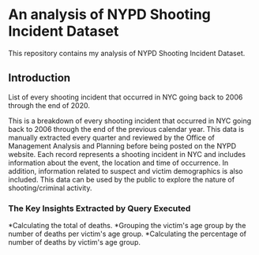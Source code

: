  <h1>An analysis of NYPD Shooting Incident Dataset</h1>
 
 This repository contains my analysis of NYPD Shooting Incident Dataset.

 <h2>Introduction</h2>
 
 List of every shooting incident that occurred in NYC going back to 2006 through the end of 2020.

This is a breakdown of every shooting incident that occurred in NYC going back to 2006 through the end of the previous calendar year. This data is manually extracted every quarter and reviewed by the Office of Management Analysis and Planning before being posted on the NYPD website. Each record represents a shooting incident in NYC and includes information about the event, the location and time of occurrence. In addition, information related to suspect and victim demographics is also included. This data can be used by the public to explore the nature of shooting/criminal activity.
 
 <h3>The Key Insights Extracted by Query Executed</h3>
 
 *Calculating the total of deaths.
 *Grouping the victim's age group by the number of deaths per victim's age group.
 *Calculating the percentage of number of deaths by victim's age group.
